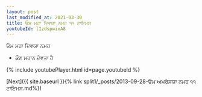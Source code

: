 ```yaml
---
layout: post
last_modified_at: 2021-03-30
title: ਓਮ ਮਹਾ ਦਿਵਯਾ ਨਮਹ ੧੧ ਟਾਇਮਸ
youtubeId: lIzdspwixA8
---
```

 
 
 ਓਮ ਮਹਾ ਦਿਵਯਾ ਨਮਹ  
 
 -  ਕੌਣ ਮਹਾਨ ਦੇਵਤਾ ਹੈ 
 
  
 
  
 
 
 
 
 
 


{% include youtubePlayer.html id=page.youtubeId %}
 
[Next]({{ site.baseurl }}{% link  split1/_posts/2013-09-28-ਓਮ ਅਮਰੇਸਯਾ ਨਮਹ ੧੧ ਟਾਇਮਸ.md%})
 
